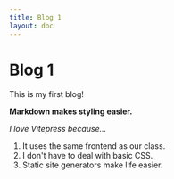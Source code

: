 ```yaml
---
title: Blog 1
layout: doc
---
```


# Blog 1

This is my first blog!

**Markdown makes styling easier.**

_I love Vitepress because..._

1. It uses the same frontend as our class.
2. I don't have to deal with basic CSS.
3. Static site generators make life easier.
